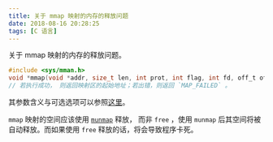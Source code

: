 ```yaml
---
title: 关于 mmap 映射的内存的释放问题
date: 2018-08-16 20:28:25
tags: [C 语言]
---
```


关于 mmap 映射的内存的释放问题。

<!--more-->

```C
#include <sys/mman.h>
void *mmap(void *addr, size_t len, int prot, int flag, int fd, off_t off);
// 若执行成功， 则返回映射区的起始地址；若出错，则返回 `MAP_FAILED` 。
```

其参数含义与可选选项可以参照[这里](http://man7.org/linux/man-pages/man2/mmap.2.html)。

`mmap` 映射的空间应该使用 [`munmap`](http://man7.org/linux/man-pages/man2/munmap.2.html) 释放， 而非 `free` ，使用 `munmap` 后其空间将被自动释放。而如果使用 `free` 释放的话，将会导致程序卡死。